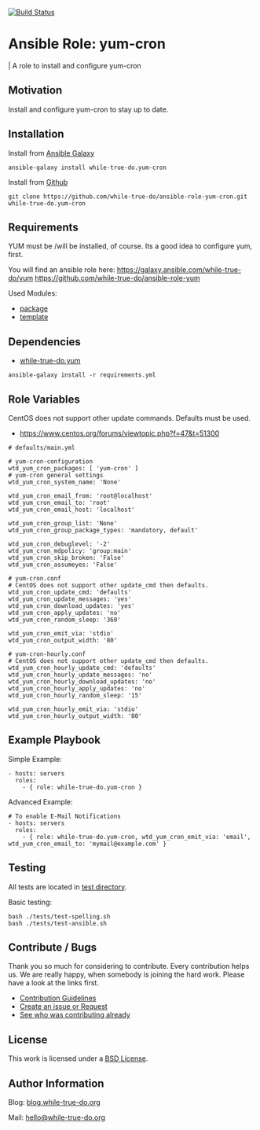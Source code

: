 [![Build Status](https://travis-ci.org/while-true-do/ansible-role-yum-cron.svg?branch=master)](https://travis-ci.org/while-true-do/ansible-role-yum-cron)

# Ansible Role: yum-cron 
| A role to install and configure yum-cron

## Motivation

Install and configure yum-cron to stay up to date.

## Installation

Install from [Ansible Galaxy](https://galaxy.ansible.com/while-true-do/yum-cron)

```
ansible-galaxy install while-true-do.yum-cron
```

Install from [Github](https://github.com/while-true-do/ansible-role-yum-cron)

```
git clone https://github.com/while-true-do/ansible-role-yum-cron.git while-true-do.yum-cron
```

## Requirements

YUM must be /will be installed, of course.
Its a good idea to configure yum, first. 

You will find an ansible role here:
<https://galaxy.ansible.com/while-true-do/yum>
<https://github.com/while-true-do/ansible-role-yum>

Used Modules:
-   [package](http://docs.ansible.com/ansible/latest/package_module.html)
-   [template](http://docs.ansible.com/ansible/latest/template_module.html)

## Dependencies

-   [while-true-do.yum](https://galaxy.ansible.com/while-true-do/yum/)

```
ansible-galaxy install -r requirements.yml
```

## Role Variables

CentOS does not support other update commands. Defaults must be used.
- <https://www.centos.org/forums/viewtopic.php?f=47&t=51300>

```
# defaults/main.yml

# yum-cron-configuration
wtd_yum_cron_packages: [ 'yum-cron' ]
# yum-cron general settings
wtd_yum_cron_system_name: 'None'

wtd_yum_cron_email_from: 'root@localhost'
wtd_yum_cron_email_to: 'root'
wtd_yum_cron_email_host: 'localhost'

wtd_yum_cron_group_list: 'None'
wtd_yum_cron_group_package_types: 'mandatory, default'

wtd_yum_cron_debuglevel: '-2'
wtd_yum_cron_mdpolicy: 'group:main'
wtd_yum_cron_skip_broken: 'False'
wtd_yum_cron_assumeyes: 'False'

# yum-cron.conf
# CentOS does not support other update_cmd then defaults.
wtd_yum_cron_update_cmd: 'defaults'
wtd_yum_cron_update_messages: 'yes'
wtd_yum_cron_download_updates: 'yes'
wtd_yum_cron_apply_updates: 'no'
wtd_yum_cron_random_sleep: '360'

wtd_yum_cron_emit_via: 'stdio'
wtd_yum_cron_output_width: '80'

# yum-cron-hourly.conf
# CentOS does not support other update_cmd then defaults.
wtd_yum_cron_hourly_update_cmd: 'defaults'
wtd_yum_cron_hourly_update_messages: 'no'
wtd_yum_cron_hourly_download_updates: 'no'
wtd_yum_cron_hourly_apply_updates: 'no'
wtd_yum_cron_hourly_random_sleep: '15'

wtd_yum_cron_hourly_emit_via: 'stdio'
wtd_yum_cron_hourly_output_width: '80'

```

## Example Playbook

Simple Example:

```
- hosts: servers 
  roles:
    - { role: while-true-do.yum-cron }
```

Advanced Example:

```
# To enable E-Mail Notifications
- hosts: servers 
  roles:
    - { role: while-true-do.yum-cron, wtd_yum_cron_emit_via: 'email', wtd_yum_cron_email_to: 'mymail@example.com' }
```

## Testing

All tests are located in [test directory](./tests/).

Basic testing:

```
bash ./tests/test-spelling.sh
bash ./tests/test-ansible.sh
```


## Contribute / Bugs

Thank you so much for considering to contribute. Every contribution helps us.
We are really happy, when somebody is joining the hard work. Please have a look 
at the links first.

-   [Contribution Guidelines](./docs/CONTRIBUTING.md)
-   [Create an issue or Request](https://github.com/while-true-do/ansible-role-yum-cron/issues)
-   [See who was contributing already](https://github.com/while-true-do/ansible-role-yum-cron/graphs/contributors)

## License

This work is licensed under a [BSD License](https://opensource.org/licenses/BSD-3-Clause).

## Author Information

Blog: [blog.while-true-do.org](https://blog.while-true-do.org)

Mail: [hello@while-true-do.org](mailto:hello@while-true-do.org)
